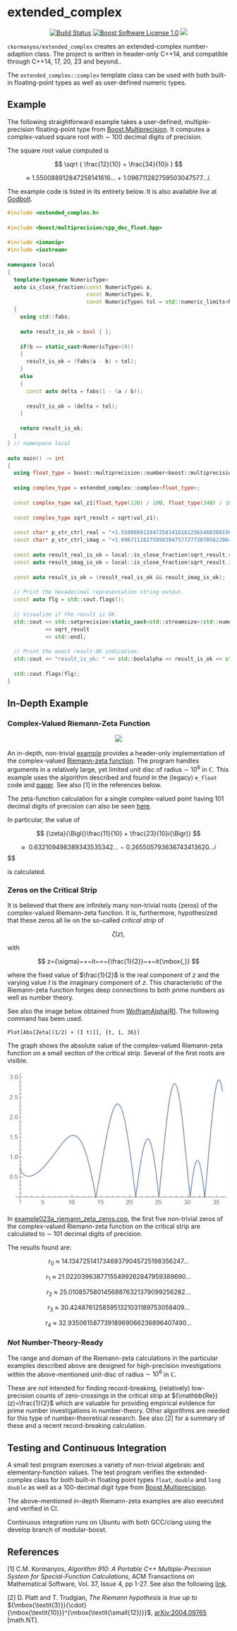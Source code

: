 extended_complex
==================

<p align="center">
    <a href="https://github.com/ckormanyos/extended_complex/actions">
        <img src="https://github.com/ckormanyos/extended_complex/actions/workflows/extended_complex.yml/badge.svg" alt="Build Status"></a>
    <a href="https://github.com/ckormanyos/extended_complex/blob/main/LICENSE_1_0.txt">
        <img src="https://img.shields.io/badge/license-BSL%201.0-blue.svg" alt="Boost Software License 1.0"></a>
    <a href="https://godbolt.org/z/E4jz4s43r" alt="godbolt">
        <img src="https://img.shields.io/badge/try%20it%20on-godbolt-green" /></a>
</p>

`ckormanyos/extended_complex` creates an extended-complex number-adaption class.
The project is written in header-only C++14, and compatible through C++14, 17, 20, 23 and beyond..

The `extended_complex::complex` template class can be used
with both built-in floating-point types as well as user-defined numeric types.

## Example

The following straightforward example takes a user-defined,
multiple-precision floating-point type from
[Boost.Multiprecision](https://www.boost.org/doc/libs/1_84_0/libs/multiprecision/doc/html/index.html).
It computes a complex-valued square root with
${\sim}~100$ decimal digits of precision.

The square root value computed is

$$
    \sqrt { \frac{12}{10} + \frac{34}{10}i }
$$

$$
{\approx}~1.550088912847258141616{\ldots}~{+}~1.096711282759503047577{\ldots}i{\text{.}}
$$

The example code is listed in its entirety below. It is also available _live_
at [Godbolt](https://godbolt.org/z/E4jz4s43r).

```cpp
#include <extended_complex.h>

#include <boost/multiprecision/cpp_dec_float.hpp>

#include <iomanip>
#include <iostream>

namespace local
{
  template<typename NumericType>
  auto is_close_fraction(const NumericType& a,
                         const NumericType& b,
                         const NumericType& tol = std::numeric_limits<NumericType>::epsilon() * 64) noexcept -> bool
  {
    using std::fabs;

    auto result_is_ok = bool { };

    if(b == static_cast<NumericType>(0))
    {
      result_is_ok = (fabs(a - b) < tol);
    }
    else
    {
      const auto delta = fabs(1 - (a / b));

      result_is_ok = (delta < tol);
    }

    return result_is_ok;
  }
} // namespace local

auto main() -> int
{
  using float_type = boost::multiprecision::number<boost::multiprecision::cpp_dec_float<100>, boost::multiprecision::et_off>;

  using complex_type = extended_complex::complex<float_type>;

  const complex_type val_z1(float_type(12U) / 10U, float_type(34U) / 10U);

  const complex_type sqrt_result = sqrt(val_z1);

  const char* p_str_ctrl_real = "+1.5500889128472581416161256546038815669761567486848749301860666965618993040312647033986371788677357208";
  const char* p_str_ctrl_imag = "+1.096711282759503047577277387056220643003106823143745046422869808875853261131777962620301480493467395";

  const auto result_real_is_ok = local::is_close_fraction(sqrt_result.real(), float_type(p_str_ctrl_real));
  const auto result_imag_is_ok = local::is_close_fraction(sqrt_result.imag(), float_type(p_str_ctrl_imag));

  const auto result_is_ok = (result_real_is_ok && result_imag_is_ok);

  // Print the hexadecimal representation string output.
  const auto flg = std::cout.flags();

  // Visualize if the result is OK.
  std::cout << std::setprecision(static_cast<std::streamsize>(std::numeric_limits<float_type>::digits10))
            << sqrt_result
            << std::endl;

  // Print the exact result-OK indication.
  std::cout << "result_is_ok: " << std::boolalpha << result_is_ok << std::endl;

  std::cout.flags(flg);
}
```

## In-Depth Example

### Complex-Valued Riemann-Zeta Function

<p align="center">
    <a href="https://godbolt.org/z/xqcehj4fj" alt="godbolt">
        <img src="https://img.shields.io/badge/try%20it%20on-godbolt-green" /></a>
</p>

An in-depth, non-trivial [example](https://github.com/ckormanyos/extended_complex/blob/main/example/example023_riemann_zeta_z.cpp)
provides a header-only implementation of the complex-valued
[Riemann-zeta function](https://github.com/ckormanyos/extended_complex/blob/main/example/zeta_detail.h).
The program handles arguments in a relatively large, yet limited
unit disc of radius ${\sim}~{10}^{6}$ in ${\mathbb{C}}$.
This example uses the algorithm described and found in
the (legacy) `e_float` code and [paper](https://doi.acm.org/10.1145/1916461.1916469).
See also [1] in the references below.

The zeta-function calculation for a single complex-valued point having $101$
decimal digits of precision can also be seen
[here](https://godbolt.org/z/xqcehj4fj).

In particular, the value of

$$
{\zeta}{\Bigl(}\frac{11}{10} + \frac{23}{10}i{\Bigr)}
$$

$$
{\approx}{~}{~}0.632109498389343535342{\ldots}~{-}~0.265505793636743413620{\ldots} i$$
$$

is calculated.

### Zeros on the Critical Strip

It is believed that there are infinitely many non-trivial roots (zeros)
of the complex-valued Riemann-zeta function. It is, furthermore,
hypothesized that these zeros all lie
on the so-called _critical_ _strip_ of

$$
{\zeta}(z){\mbox{,}}
$$

with

$$
z={\sigma}~+~it~=~{\frac{1}{2}}~+~it{\mbox{,}}
$$

where the fixed value of $\frac{1}{2}$ is the real component of $z$
and the varying value $t$ is the imaginary component of $z$.
This characteristic of the Riemann-zeta function
forges deep connections to both prime numbers as well as number theory.

See also the image below obtained from
[WolframAlpha(R)](https://www.wolframalpha.com/input?i=Plot%5BAbs%5BZeta%5B%281%2F2%29+%2B+%28I+t%29%5D%5D%2C+%7Bt%2C+1%2C+36%7D%5D).
The following command has been used.

```
Plot[Abs[Zeta[(1/2) + (I t)]], {t, 1, 36}]
```

The graph shows the absolute value of the complex-valued
Riemann-zeta function on a small section of the critical strip.
Several of the first roots are visible.

![](./images/zeta_critical_strip.jpg)

In [example023a_riemann_zeta_zeros.cpp](https://github.com/ckormanyos/extended_complex/blob/main/example/example023a_riemann_zeta_zeros.cpp),
the first five non-trivial zeros of the complex-valued Riemann-zeta function on the critical strip
are calculated to ${\sim}~101$ decimal digits of precision.

The results found are:

$$
r_{0}~{\approx}~14.13472514173469379045725198356247{\ldots}
$$

$$
r_{1}~{\approx}~21.02203963877155499262847959389690{\ldots}
$$

$$
r_{2}~{\approx}~25.01085758014568876321379099256282{\ldots}
$$

$$
r_{3}~{\approx}~30.42487612585951321031189753058409{\ldots}
$$

$$
r_{4}~{\approx}~32.93506158773918969066236896407490{\ldots}
$$

### _Not_ Number-Theory-Ready

The range and domain of the Riemann-zeta calculations
in the particular examples described above are designed
for high-precision investigations within the above-mentioned unit-disc
of radius ${\sim}~{10}^{6}$ in ${\mathbb{C}}$.

These are _not_ intended for finding record-breaking,
(relatively) low-precision counts of zero-crossings
in the critical strip at ${\mathbb{Re}}(z)=\frac{1}{2}$
which are valuable for providing empirical evidence
for prime number investigations in number-theory.
Other algorithms are needed for this type
of number-theoretical research. See also [2]
for a summary of these and a recent record-breaking
calculation.

## Testing and Continuous Integration

A small test program exercises a variety of non-trivial
algebraic and elementary-function values. The test program verifies
the extended-complex class for both built-in floating point types
`float`, `double` and `long double` as well as a $100$-decimal digit type
from [Boost.Multiprecision](https://www.boost.org/doc/libs/1_84_0/libs/multiprecision/doc/html/index.html).

The above-mentioned in-depth Riemann-zeta examples are also executed
and verified in CI.

Continuous integration runs on Ubuntu with both GCC/clang using
the develop branch of modular-boost.

## References

[1] C.M. Kormanyos,
_Algorithm_ _910_: _A_ _Portable_ _C++_ _Multiple_-_Precision_ _System_ _for_ _Special_-_Function_ _Calculations_,
ACM Transactions on Mathematical Software, Vol. 37, Issue 4, pp 1-27.
See also the following [link](https://doi.org/10.1145/1916461.1916469).

[2] D. Platt and T. Trudgian,
_The_ _Riemann_ _hypothesis_ _is_ _true_ _up_ _to_ ${\mbox{\textit{3}}}{\cdot}{\mbox{\textit{10}}}^{\mbox{\textit{\small{12}}}}$,
[arXiv:2004.09765](https://arxiv.org/pdf/2004.09765.pdf) [math.NT].
